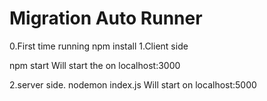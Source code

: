 # Migration Auto Runner

0.First time running
npm install
1.Client side

npm start
Will start the on localhost:3000

2.server side.
nodemon index.js
Will start on localhost:5000